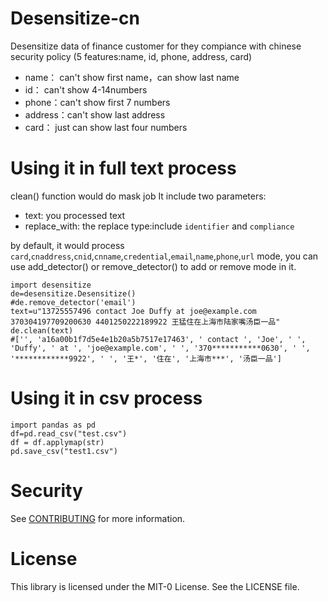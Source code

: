 # Desensitize-cn
Desensitize data of finance customer for they compiance with chinese security policy 
(5 features:name, id, phone, address, card)
* name： can't show first name，can show last name
* id： can't show 4-14numbers
* phone：can't show first 7 numbers
* address：can't show last address
* card： just can show last four numbers 

# Using it in full text process
 clean() function would do mask job
 It include two parameters: 
 * text: you processed text
 * replace_with: the replace type:include `identifier` and `compliance`

by default, it would process `card`,`cnaddress`,`cnid`,`cnname`,`credential`,`email`,`name`,`phone`,`url` mode, you can use add_detector() or remove_detector() to add or remove mode in it.
```
import desensitize
de=desensitize.Desensitize()
#de.remove_detector('email')
text=u"13725557496 contact Joe Duffy at joe@example.com 370304197709200630 4401250222189922 王猛住在上海市陆家嘴汤臣一品"
de.clean(text)
#['', 'a16a00b1f7d5e4e1b20a5b7517e17463', ' contact ', 'Joe', ' ', 'Duffy', ' at ', 'joe@example.com', ' ', '370***********0630', ' ', '************9922', ' ', '王*', '住在', '上海市***', '汤臣一品']
```

# Using it in csv process
```
import pandas as pd
df=pd.read_csv("test.csv")
df = df.applymap(str)
pd.save_csv("test1.csv")
```

# Security

See [CONTRIBUTING](CONTRIBUTING.md#security-issue-notifications) for more information.

# License

This library is licensed under the MIT-0 License. See the LICENSE file.

